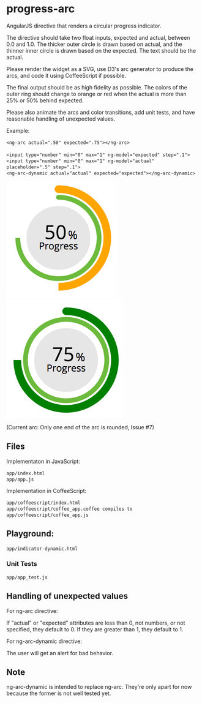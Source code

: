# progress-arc

AngularJS directive that renders a circular progress
indicator.

The directive should take two float inputs, expected and actual, between
0.0 and 1.0. The thicker outer circle is drawn based on actual, and the
thinner inner circle is drawn based on the expected. The text should be the actual.

Please render the widget as a SVG, use D3's arc generator to produce the
arcs, and code it using CoffeeScript if possible.

The final output should be as high fidelity as possible. The colors of the
outer ring should change to orange or red when the actual is more than 25%
or 50% behind expected.

Please also animate the arcs and color transitions, add unit tests, and
have reasonable handling of unexpected values.

Example:

    <ng-arc actual=".50" expected=".75"></ng-arc>

	<input type="number" min="0" max="1" ng-model="expected" step=".1">
	<input type="number" min="0" max="1" ng-model="actual" placeholder=".5" step=".1">
	<ng-arc-dynamic actual="actual" expected="expected"></ng-arc-dynamic>

![Alt text](https://github.com/vivianliang/progress-arc/blob/master/arc1.png)
![Alt text](https://github.com/vivianliang/progress-arc/blob/master/arc2.png)


(Current arc: Only one end of the arc is rounded, Issue #7)

## Files

Implementaton in JavaScript:

	app/index.html
	app/app.js

Implementation in CoffeeScript:

	app/coffeescript/index.html
	app/coffeescript/coffee_app.coffee compiles to app/coffeescript/coffee_app.js

## Playground:

	app/indicator-dynamic.html

### Unit Tests

	app/app_test.js

## Handling of unexpected values

For ng-arc directive:

If "actual" or "expected" attributes are less than 0, not numbers, or not specified, they default to 0. If they are greater than 1, they default to 1.

For ng-arc-dynamic directive:

The user will get an alert for bad behavior.

## Note

ng-arc-dynamic is intended to replace ng-arc. They're only apart for now because the former is not well tested yet.
